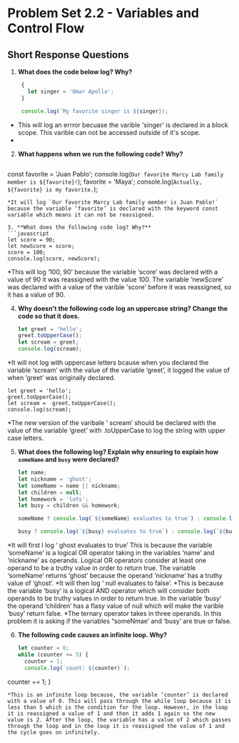 # Problem Set 2.2 - Variables and Control Flow
## Short Response Questions

1. **What does the code below log? Why?**
   ```javascript
    {
      let singer = 'Omar Apollo';
    }

    console.log(`My favorite singer is ${singer});
   ```
* This will log an errror becuase the varible 'singer' is declared in a block scope. This varible can not be accessed outside of it's scope. 
*
2. **What happens when we run the following code? Why?**
   ```javascript
const favorite = 'Juan Pablo';
console.log(`Our favorite Marcy Lab family member is ${favorite}!`);
favorite = 'Maya';
console.log(`Actually, ${favorite} is my favorite.`);
   ```
*It will log `Our favorite Marcy Lab family member is Juan Pablo!` because the variable ‘favorite’ is declared with the keyword const variable which means it can not be reassigned.  

3. **What does the following code log? Why?**
   ```javascript
   let score = 90; 
   let newScore = score;
   score = 100; 
   console.log(score, newScore);
   ```
*This will log ‘100, 90’ because the variable ‘score’ was declared with a value of 90 it was reassigned with the value 100. The variable ‘newScore’ was declared with a value of the varible 'score' before it was reassigned, so it has a value of 90.  

4. **Why doesn't the following code log an uppercase string? Change the code so that it does.**
   ```javascript
   let greet = 'hello';
   greet.toUpperCase();
   let scream = greet;
   console.log(scream); 
   ```
*It will not log with uppercase letters bcause when you declared the variable ‘scream’ with the value of the variable ‘greet’, it logged the value of when ‘greet’ was originally declared. 
``` 
let greet = 'hello';
greet.toUpperCase();
let scream =  greet.toUpperCase();
console.log(scream);
```
*The new version of the varibale ‘ scream’ should be declared with the value of the variable ‘greet’  with .toUpperCase to log the string with upper case letters. 

5. **What does the following log? Explain why ensuring to explain how `someName` and `busy` were declared?**
   ```javascript
   let name;
   let nickname = 'ghost';
   let someName = name || nickname;
   let children = null;
   let homework = 'lots';
   let busy = children && homework;

   someName ? console.log(`${someName} evaluates to true`) : console.log(`${someName} evaluates to false.`);

   busy ? console.log(`${busy} evaluates to true`) : console.log(`${busy} evaluates to false.`);
   ```

*It will first l log ‘ ghost evaluates to true’ 
This is because the variable ‘someName’ is a logical OR operator taking in the variables ‘name’ and ‘nickname’ as operands. Logical OR operators consider at least one operand to be a truthy value in order to return true. The variable ‘someName’ returns ‘ghost’ because the operand ‘nickname’ has a truthy value of ‘ghost’. 
*It will then log ‘ null evaluates to false’.
*This is because the variable ‘busy’ is a logical AND operator which will consider both operands to be truthy values in order to return true. In the variable ‘busy’ the operand ‘children’ has a flasy value of null which will make the varible ‘busy’ return false. 
*The ternary operator takes in three operands. In this problem it is asking if the variables “someNmae’ and ‘busy’ are true or false. 

6. **The following code causes an infinite loop. Why?**
   ```javascript
   let counter = 0;
   while (counter <= 5) {
     counter = 1;
     console.log(`count: ${counter}`);
counter += 1;
   }
   ```
*This is an infinite loop because, the variable ‘counter’ is declared with a value of 0. This will pass through the while loop because it is less than 5 which is the condition for the loop. However, in the loop it is reassigned a value of 1 and then it adds 1 again so the new value is 2. After the loop, the variable has a value of 2 which passes through the loop and in the loop it is reassigned the value of 1 and the cycle goes on infinitely. 



